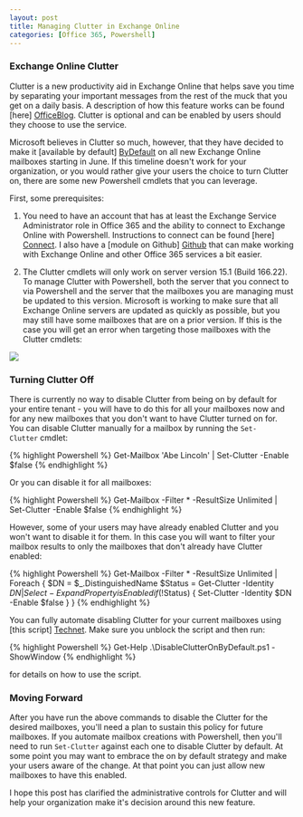 ```yaml
---
layout: post
title: Managing Clutter in Exchange Online
categories: [Office 365, Powershell]
---
```


[OfficeBlog]: http://blogs.office.com/2014/11/11/de-clutter-inbox-office-365/
[ByDefault]: http://blogs.office.com/2015/05/18/de-cluttering-everyones-inbox/
[Connect]: https://technet.microsoft.com/en-us/library/jj984289(v=exchg.150).aspx
[Github]: https://github.com/mattmcnabb/O365Admin
[Technet]: https://gallery.technet.microsoft.com/Disable-Clutters-For-All-41834444
[Clutter]: /images/Get-Clutter_Error.png

### Exchange Online Clutter
Clutter is a new productivity aid in Exchange Online that helps save you time by separating your important messages from the rest of the muck that you get on a daily basis. A description of how this feature works can be found [here] [OfficeBlog]. Clutter is optional and can be enabled by users should they choose to use the service.

Microsoft believes in Clutter so much, however, that they have decided to make it [available by default] [ByDefault] on all new Exchange Online mailboxes starting in June. If this timeline doesn't work for your organization, or you would rather give your users the choice to turn Clutter on, there are some new Powershell cmdlets that you can leverage.

First, some prerequisites:

1. You need to have an account that has at least the Exchange Service Administrator role in Office 365 and the ability to connect to Exchange Online with Powershell. Instructions to connect can be found [here] [Connect]. I also have a [module on Github] [Github] that can make working with Exchange Online and other Office 365 services a bit easier.

2. The Clutter cmdlets will only work on server version 15.1 (Build 166.22). To manage Clutter with Powershell, both the server that you connect to via Powershell and the server that the mailboxes you are managing must be updated to this version. Microsoft is working to make sure that all Exchange Online servers are updated as quickly as possible, but you may still have some mailboxes that are on a prior version. If this is the case you will get an error when targeting those mailboxes with the Clutter cmdlets:

![][Clutter]

### Turning Clutter Off
There is currently no way to disable Clutter from being on by default for your entire tenant - you will have to do this for all your mailboxes now and for any new mailboxes that you don't want to have Clutter turned on for.  You can disable Clutter manually for a mailbox by running the `Set-Clutter` cmdlet:

{% highlight Powershell %}
Get-Mailbox 'Abe Lincoln' | Set-Clutter -Enable $false
{% endhighlight %}

Or you can disable it for all mailboxes:

{% highlight Powershell %}
Get-Mailbox -Filter * -ResultSize Unlimited | Set-Clutter -Enable $false
{% endhighlight %}

However, some of your users may have already enabled Clutter and you won't want to disable it for them. In this case you will want to filter your mailbox results to only the mailboxes that don't already have Clutter enabled:

{% highlight Powershell %}
Get-Mailbox -Filter * -ResultSize Unlimited | Foreach {
    $DN = $_.DistinguishedName
    $Status = Get-Clutter -Identity $DN | Select -ExpandProperty isEnabled
    if (!$Status)
    {
        Set-Clutter -Identity $DN -Enable $false
    }
}
{% endhighlight %}

You can fully automate disabling Clutter for your current mailboxes using [this script] [Technet]. Make sure you unblock the script and then run:

{% highlight Powershell %}
Get-Help .\DisableClutterOnByDefault.ps1 -ShowWindow
{% endhighlight %}

for details on how to use the script.

### Moving Forward
After you have run the above commands to disable the Clutter for the desired mailboxes, you'll need a plan to sustain this policy for future mailboxes. If you automate mailbox creations with Powershell, then you'll need to run `Set-Clutter` against each one to disable Clutter by default. At some point you may want to embrace the on by default strategy and make your users aware of the change. At that point you can just allow new mailboxes to have this enabled.

I hope this post has clarified the administrative controls for Clutter and will help your organization make it's decision around this new feature.